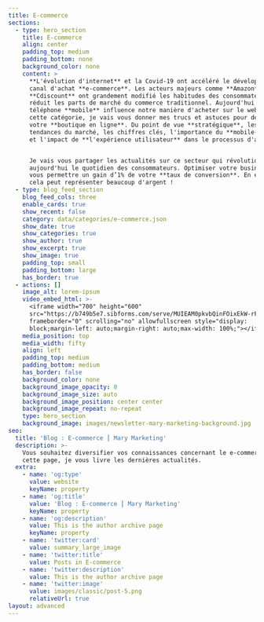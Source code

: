 ```yaml
---
title: E-commerce
sections:
  - type: hero_section
    title: E-commerce
    align: center
    padding_top: medium
    padding_bottom: none
    background_color: none
    content: >
      **L'évolution d'internet** et la Covid-19 ont accéléré le développement du
      canal d'achat **e-commerce**. Les acteurs majeurs comme **Amazon** ou
      **Cdiscount** ont grandement modifié les habitudes des consommateurs et
      réduit les parts de marché du commerce traditionnel. Aujourd'hui notre
      téléphone **mobile** influence notre manière d'acheter sur le web. Dans
      cette catégorie, je vais vous donner mes trucs et astuces pour développer
      votre **boutique en ligne**. Du point de vue **stratégique**, les
      tendances du marché, les chiffres clés, l'importance du **mobile-first**
      et l'impact de **l'expérience utilisateur** dans le processus d'achat.


      Je vais vous partager les actualités sur ce secteur qui révolutionne
      aujourd'hui le quotidien des consommateurs. Optimiser votre business peut
      vous permettre un gain d’1% de votre **taux de conversion**. En e-commerce
      cela peut représenter beaucoup d'argent !
  - type: blog_feed_section
    blog_feed_cols: three
    enable_cards: true
    show_recent: false
    category: data/categories/e-commerce.json
    show_date: true
    show_categories: true
    show_author: true
    show_excerpt: true
    show_image: true
    padding_top: small
    padding_bottom: large
    has_border: true
  - actions: []
    image_alt: lorem-ipsum
    video_embed_html: >-
      <iframe width="700" height="600"
      src="https://b749b5e7.sibforms.com/serve/MUIEAM0pkvbQinFOixEkW-rF_LkKDOef_kUfJGtk7R9-UfYGPAJ_DiiVnVBksDThZYDqnmeVL4MnotsgclA_AehybCmA3NKcWHLbbvdkKvG0n34T7OuHuIsL2dj3-o197_s8hEpdP9x5L2dDoMQzA-iDTR8VKjJg43Ng3XjNLA8_kzDtFQqaWLGl0KlowvrzGYQ-eObrny3EASDU"
      frameborder="0" scrolling="no" allowfullscreen style="display:
      block;margin-left: auto;margin-right: auto;max-width: 100%;"></iframe>
    media_position: top
    media_width: fifty
    align: left
    padding_top: medium
    padding_bottom: medium
    has_border: false
    background_color: none
    background_image_opacity: 0
    background_image_size: auto
    background_image_position: center center
    background_image_repeat: no-repeat
    type: hero_section
    background_image: images/newsletter-mary-marketing-background.jpg
seo:
  title: 'Blog : E-commerce ⎮ Mary Marketing'
  description: >-
    Vous souhaitez diversifier vos connaissances concernant le e-commerce ? Sur
    cette page, je vous livre les dernières actualités.
  extra:
    - name: 'og:type'
      value: website
      keyName: property
    - name: 'og:title'
      value: 'Blog : E-commerce ⎮ Mary Marketing'
      keyName: property
    - name: 'og:description'
      value: This is the author archive page
      keyName: property
    - name: 'twitter:card'
      value: summary_large_image
    - name: 'twitter:title'
      value: Posts in E-commerce
    - name: 'twitter:description'
      value: This is the author archive page
    - name: 'twitter:image'
      value: images/classic/post-5.png
      relativeUrl: true
layout: advanced
---
```


